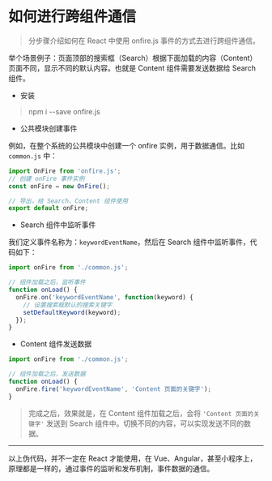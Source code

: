 # 如何进行跨组件通信

> 分步骤介绍如何在 React 中使用 onfire.js 事件的方式去进行跨组件通信。

举个场景例子：页面顶部的搜索框（Search）根据下面加载的内容（Content）页面不同，显示不同的默认内容。也就是 Content 组件需要发送数据给 Search 组件。


 - 安装
 
> npm i --save onfire.js


 - 公共模块创建事件

例如，在整个系统的公共模块中创建一个 onfire 实例，用于数据通信。比如 `common.js` 中：

```js
import OnFire from 'onfire.js';
// 创建 onFire 事件实例
const onFire = new OnFire();

// 导出，给 Search、Content 组件使用
export default onFire;
```

 - Search 组件中监听事件
 
我们定义事件名称为：`keywordEventName`，然后在 Search 组件中监听事件，代码如下：

```js
import onFire from './common.js';

// 组件加载之后，监听事件
function onLoad() {
  onFire.on('keywordEventName', function(keyword) {
    // 设置搜索框默认的搜索关键字
    setDefaultKeyword(keyword);
  });
}
```

 - Content 组件发送数据
 
```js
import onFire from './common.js';

// 组件加载之后，发送数据
function onLoad() {
  onFire.fire('keywordEventName', 'Content 页面的关键字');
}
```

> 完成之后，效果就是，在 Content 组件加载之后，会将 `'Content 页面的关键字'` 发送到 Search 组件中。切换不同的内容，可以实现发送不同的数据。


----

以上伪代码，并不一定在 React 才能使用，在 Vue、Angular，甚至小程序上，原理都是一样的，通过事件的监听和发布机制，事件数据的通信。
